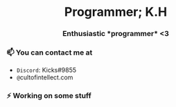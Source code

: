 <h1 align="center">Programmer; K.H</h1>
<h3 align="center">Enthusiastic *programmer* <3</h3>
  
  ### 📫 You can contact me at
  - `Discord`: Kicks#9855 
  -  `@`cultofintellect.com
  
  ### ⚡ Working on some stuff
<!--
**programmer/programmer** is a ✨ _special_ ✨ repository because its `README.md` (this file) appears on your GitHub profile.

Here are some ideas to get you started:

- 🔭 I’m currently working on ...
- 🌱 I’m currently learning ...
- 👯 I’m looking to collaborate on ...
- 🤔 I’m looking for help with ...
- 💬 Ask me about ...
- 📫 How to reach me: ...
- 😄 Pronouns: ...
- ⚡ Fun fact: ...
-->
